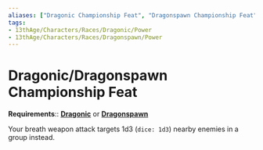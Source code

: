 ```yaml
---
aliases: ["Dragonic Championship Feat", "Dragonspawn Championship Feat"]
tags:
- 13thAge/Characters/Races/Dragonic/Power
- 13thAge/Characters/Races/Dragonspawn/Power
---
```

# Dragonic/Dragonspawn Championship Feat

__Requirements__:: __[Dragonic](../Dragonic-Dragonspawn.md)__ or __[Dragonspawn](../Dragonic-Dragonspawn.md)__

Your breath weapon attack targets 1d3 (`dice: 1d3`) nearby enemies in a group instead.
